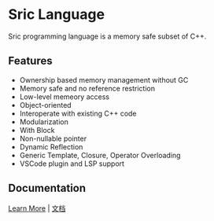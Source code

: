 # Sric Language

Sric programming language is a memory safe subset of C++.


## Features
- Ownership based memory management without GC
- Memory safe and no reference restriction
- Low-level memeory access
- Object-oriented
- Interoperate with existing C++ code
- Modularization
- With Block
- Non-nullable pointer
- Dynamic Reflection
- Generic Template, Closure, Operator Overloading
- VSCode plugin and LSP support

## Documentation
[Learn More](doc/doc-en/Index.md) | [文档](doc/doc-zh/Index.md)
